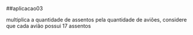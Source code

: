 ##aplicacao03

multiplica a quantidade de assentos pela quantidade de aviões, considere
que cada avião possui 17 assentos
